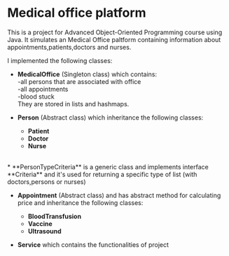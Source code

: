 <h1>Medical office platform</h1>

This is a project for Advanced Object-Oriented Programming course using Java. It simulates an Medical Office paltform containing information about appointments,patients,doctors and nurses.

I implemented the following classes:

* **MedicalOffice** (Singleton class) which contains:<br/>
-all persons that are associated with office
<br/>-all appointments <br/>
-blood stuck<br/>
They are stored in lists and hashmaps.

* **Person** (Abstract class) which inheritance the following classes:
    * **Patient**
    * **Doctor** 
    * **Nurse**
<br/>
* **PersonTypeCriteria** is a generic class and implements interface **Criteria** and it's used for returning a specific type of list (with doctors,persons or nurses) 

* **Appointment** (Abstract class) and has abstract method for calculating price and inheritance the following classes:
    * **BloodTransfusion**
    * **Vaccine**
    * **Ultrasound**
    
* **Service** which contains the functionalities of project